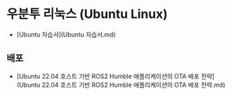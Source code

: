 # 우분투 리눅스 (Ubuntu Linux)
- [Ubuntu 자습서](Ubuntu 자습서.md)
## 배포
- [Ubuntu 22.04 호스트 기반 ROS2 Humble 애플리케이션의 OTA 배포 전략](Ubuntu 22.04 호스트 기반 ROS2 Humble 애플리케이션의 OTA 배포 전략.md)
